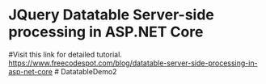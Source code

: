 # JQuery Datatable Server-side processing in ASP.NET Core

#Visit this link for detailed tutorial. https://www.freecodespot.com/blog/datatable-server-side-processing-in-asp-net-core
#   D a t a t a b l e D e m o 2
 
